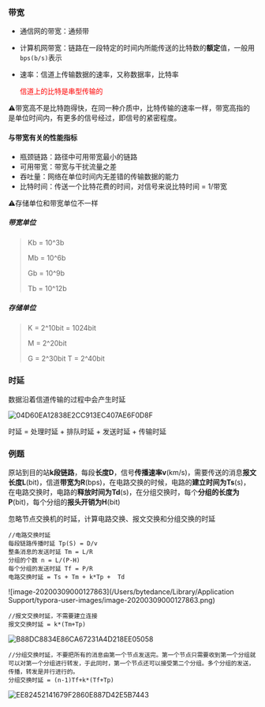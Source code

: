 ### 带宽

- 通信网的带宽：通频带

- 计算机网带宽：链路在一段特定的时间内所能传送的比特数的**额定**值，一般用`bps(b/s)`表示

- 速率：信道上传输数据的速率，又称数据率，比特率

  <font color='red'>信道上的比特是串型传输的	</font>

⚠️带宽高不是比特跑得快，在同一种介质中，比特传输的速率一样，带宽高指的是单位时间内，有更多的信号经过，即信号的紧密程度。

#### 与带宽有关的性能指标

- 瓶颈链路：路径中可用带宽最小的链路
- 可用带宽：带宽与干扰流量之差
- 吞吐量：网络在单位时间内无差错的传输数据的能力
- 比特时间：传送一个比特花费的时间，对信号来说比特时间 = 1/带宽

⚠️存储单位和带宽单位不一样

##### 带宽单位

> Kb = 10^3b
>
> Mb = 10^6b
>
> Gb = 10^9b
>
> Tb = 10^12b

##### 存储单位

> K = 2^10bit = 1024bit
>
> M = 2^20bit
>
> G = 2^30bit
> T = 2^40bit

### 时延

数据沿着信道传输的过程中会产生时延

![04D60EA12838E2CC913EC407AE6F0D8F](/Users/bytedance/Library/Containers/com.tencent.qq/Data/Library/Caches/Images/04D60EA12838E2CC913EC407AE6F0D8F.jpg)

时延 = 处理时延 + 排队时延 + 发送时延 + 传输时延

### 例题

原站到目的站**k段链路**，每段**长度D**，信号**传播速率v**(km/s)，需要传送的消息**报文长度L**(bit)，信道**带宽为R**(bps)，在电路交换的时候，电路的**建立时间为Ts**(s)，在电路交换时，电路的**释放时间为Td**(s)，在分组交换时，每个**分组的长度为P**(bit)，每个分组的**报头开销为H**(bit)

忽略节点交换机的时延，计算电路交换、报文交换和分组交换的时延

```
//电路交换时延
每段链路传播时延 Tp(S) = D/v
整条消息的发送时延 Tm = L/R
分组的个数 n = L/(P-H)
每个分组的发送时延 Tf = P/R
电路交换时延 = Ts + Tm + k*Tp +  Td
```

![image-20200309000127863](/Users/bytedance/Library/Application Support/typora-user-images/image-20200309000127863.png)

```
//报文交换时延，不需要建立连接
报文交换时延 = k*(Tm+Tp)
```

![B88DC8834E86CA67231A4D218EE05058](/Users/bytedance/Library/Containers/com.tencent.qq/Data/Library/Caches/Images/B88DC8834E86CA67231A4D218EE05058.png)

```
//分组交换时延，不要把所有的消息由第一个节点发送完。第一个节点只需要收到第一个分组就可以对第一个分组进行转发，于此同时，第一个节点还可以接受第二个分组。多个分组的发送，传播，转发是并行进行的。
分组交换时延 = (n-1)Tf+k*(Tf+Tp)
```

![EE82452141679F2860E887D42E5B7443](/Users/bytedance/Library/Containers/com.tencent.qq/Data/Library/Caches/Images/EE82452141679F2860E887D42E5B7443.png)

